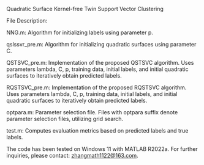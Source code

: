 Quadratic Surface Kernel-free Twin Support Vector Clustering

File Description:

NNG.m: Algorithm for initializing labels using parameter p.

qslssvr_pre.m: Algorithm for initializing quadratic surfaces using parameter C.

QSTSVC_pre.m: Implementation of the proposed QSTSVC algorithm. Uses parameters lambda, C, p, training data, initial labels, and initial quadratic surfaces to iteratively obtain predicted labels.

RQSTSVC_pre.m: Implementation of the proposed RQSTSVC algorithm. Uses parameters lambda, C, p, training data, initial labels, and initial quadratic surfaces to iteratively obtain predicted labels.

optpara.m: Parameter selection file. Files with optpara suffix denote parameter selection files, utilizing grid search.

test.m: Computes evaluation metrics based on predicted labels and true labels.

The code has been tested on Windows 11 with MATLAB R2022a. For further inquiries, please contact: zhangmath1122@163.com.
